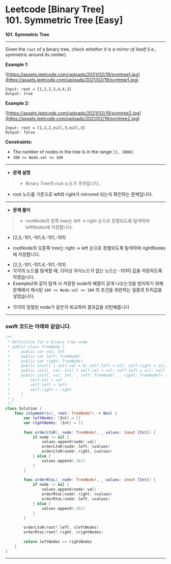# Leetcode [Binary Tree] 101. Symmetric Tree [Easy]

**101. Symmetric Tree**

---

Given the `root` of a binary tree, *check whether it is a mirror of itself* (i.e., symmetric around its center).

**Example 1:**

![https://assets.leetcode.com/uploads/2021/02/19/symtree1.jpg](https://assets.leetcode.com/uploads/2021/02/19/symtree1.jpg)

```
Input: root = [1,2,2,3,4,4,3]
Output: true

```

**Example 2:**

![https://assets.leetcode.com/uploads/2021/02/19/symtree2.jpg](https://assets.leetcode.com/uploads/2021/02/19/symtree2.jpg)

```
Input: root = [1,2,2,null,3,null,3]
Output: false

```

**Constraints:**

- The number of nodes in the tree is in the range `[1, 1000]`.
- `100 <= Node.val <= 100`

---

- **문제 설명**

> - Binary Tree의 root 노드가 주어집니다.
- root 노드를 기준으로 left와 right가 mirrored 되는지 확인하는 문제입니다.
> 

---

- **문제 풀이**

> -  rootNode의 왼쪽 tree는 left → right 순으로 정렬되도록 탐색하여 leftNodes에 저장합니다.
+ [2,3,-101,-101,4,-101,-101]
-  rootNode의 오른쪽 tree는 right → left 순으로 정렬되도록 탐색하여 rightNodes에 저장합니다.
+ [2,3,-101,-101,4,-101,-101]
+ 각각의 노드를 탐색할 때, 더이상 자식노드가 없는 노드는 -101의 값을 저장하도록 하였습니다.
+ Example2와 같이 탐색 시 저장된 node의 배열이 같게 나오는것을 방지하기 위해 문제에서 제시된 `100 <= Node.val <= 100` 의 조건을 위반하는 일종의 트릭값을 넣었습니다.
- 각각의 정렬된 node가 같은지 비교하여 결과값을 리턴해줍니다
> 

---

### swift 코드는 아래와 같습니다.

```swift
/**
 * Definition for a binary tree node.
 * public class TreeNode {
 *     public var val: Int
 *     public var left: TreeNode?
 *     public var right: TreeNode?
 *     public init() { self.val = 0; self.left = nil; self.right = nil; }
 *     public init(_ val: Int) { self.val = val; self.left = nil; self.right = nil; }
 *     public init(_ val: Int, _ left: TreeNode?, _ right: TreeNode?) {
 *         self.val = val
 *         self.left = left
 *         self.right = right
 *     }
 * }
 */
class Solution {
    func isSymmetric(_ root: TreeNode?) -> Bool {
        var leftNodes: [Int] = []
        var rightNodes: [Int] = []
        
        func orderLtoR(_ node: TreeNode?, _ values: inout [Int]) {
            if node != nil {
                values.append(node!.val)
                orderLtoR(node!.left, &values)
                orderLtoR(node!.right, &values)
            } else {
                values.append(-101)
            }
        }
        
        func orderRtoL(_ node: TreeNode?, _ values: inout [Int]) {
            if node != nil {
                values.append(node!.val)
                orderRtoL(node!.right, &values)
                orderRtoL(node!.left, &values)
            } else {
                values.append(-101)
            }
        }
        
        orderLtoR(root?.left, &leftNodes)
        orderRtoL(root?.right, &rightNodes)
        
        return leftNodes == rightNodes
    }
}
```

---